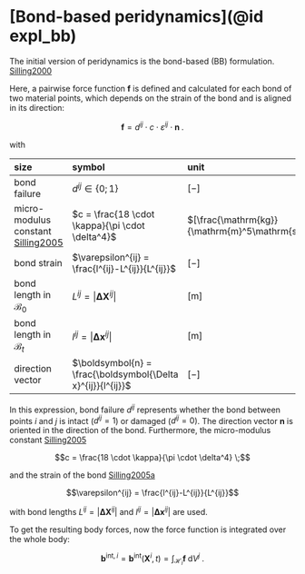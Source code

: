 # [Bond-based peridynamics](@id expl_bb)

The initial version of peridynamics is the bond-based (BB) formulation. [Silling2000](@cite)

Here, a pairwise force function $\boldsymbol{f}$ is defined and calculated for each bond of two material points, which depends on the strain of the bond and is aligned in its direction: 

```math
 \boldsymbol{f} = d^{ij} \cdot c \cdot \varepsilon^{ij} \cdot \boldsymbol{n} \; .
```

with

| size | symbol |      unit |
|:--------|:-------------|:------------|
| bond failure |      $d^{ij} \in \{0;1\}$      | $[-]$ |
| micro-modulus constant [Silling2005](@cite) |  $c = \frac{18 \cdot \kappa}{\pi \cdot \delta^4}$ | $[\frac{\mathrm{kg}}{\mathrm{m}^5\mathrm{s}^2}]$ |
| bond strain | $\varepsilon^{ij} = \frac{l^{ij}-L^{ij}}{L^{ij}}$ |      $[-]$ |
| bond length in $\mathcal{B}_0$ |      $L^{ij} =\left\|\boldsymbol{\Delta X}^{ij}\right\|$     | $[\mathrm{m}]$ |
| bond length in $\mathcal{B}_t$ |      $l^{ij} =\left\|\boldsymbol{\Delta x}^{ij}\right\|$     | $[\mathrm{m}]$ |
| direction vector |      $\boldsymbol{n} = \frac{\boldsymbol{\Delta x}^{ij}}{l^{ij}}$      | $[-]$ |

In this expression, bond failure $d^{ij}$ represents whether the bond between points $i$ and $j$ is intact ($d^{ij}=1$)
or damaged ($d^{ij}=0$). The direction vector $\boldsymbol{n}$ is oriented in the direction of the bond. 
Furthermore, the micro-modulus constant [Silling2005](@cite)
```math
c = \frac{18 \cdot \kappa}{\pi \cdot \delta^4} \;
```
and the strain of the bond [Silling2005a](@cite)
```math
\varepsilon^{ij} = \frac{l^{ij}-L^{ij}}{L^{ij}}
``` 
with bond lengths $L^{ij} =\left|\boldsymbol{\Delta X}^{ij}\right|$ and $l^{ij} =\left|\boldsymbol{\Delta x}^{ij}\right|$ are used.

To get the resulting body forces, now the force function is integrated over the whole body:

```math
\boldsymbol{b}^{\mathrm{int},i} = \boldsymbol{b}^{\mathrm{int}} (\boldsymbol{X} ^ {i} , t) = \int_{\mathcal{H}_i} \boldsymbol{f} \; \mathrm{d}V^j \; .
```

